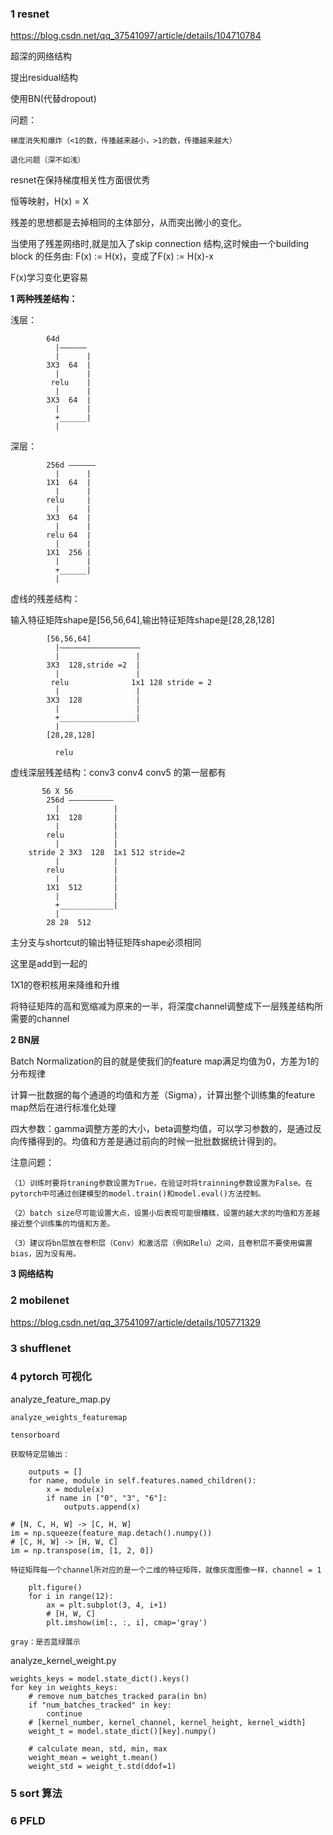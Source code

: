 ### 1 resnet

https://blog.csdn.net/qq_37541097/article/details/104710784

超深的网络结构

提出residual结构

使用BN(代替dropout)

问题：

	梯度消失和爆炸（<1的数，传播越来越小，>1的数，传播越来越大）

	退化问题（深不如浅）
	
resnet在保持梯度相关性方面很优秀

恒等映射，H(x) = X

残差的思想都是去掉相同的主体部分，从而突出微小的变化。

当使用了残差网络时,就是加入了skip connection 结构,这时候由一个building block 的任务由: F(x) := H(x)，变成了F(x) := H(x)-x

F(x)学习变化更容易

	
	
**1 两种残差结构：**

浅层：

			64d
			  |——————
			  |      |
			3X3  64  |
			  |      |
			 relu    |
			  |      |
			3X3  64  |
			  |      |
			  +______|
			  |

深层：	  
	  
			256d ——————
			  |      |
			1X1  64  |
			  |      |
			relu     |
			  |      |
			3X3  64  |
			  |      |
			relu 64  |
			  |      |
			1X1  256 |
			  |      |
			  +______|
			  |
		  
	  
虚线的残差结构：

输入特征矩阵shape是[56,56,64],输出特征矩阵shape是[28,28,128]

			[56,56,64]
			  |——————————————————
			  |                 |
			3X3  128,stride =2  |
			  |                 |
			 relu              1x1 128 stride = 2
			  |                 |
			3X3  128            |
			  |                 |
			  +_________________|
			  |
			[28,28,128] 
			
			  relu
	

虚线深层残差结构：conv3 conv4 conv5 的第一层都有

		   56 X 56
			256d —————————— 
			  |            |
			1X1  128       |
			  |            |
			relu           |
			  |            |
		stride 2 3X3  128  1x1 512 stride=2   
			  |            |
			relu           |
			  |            |
			1X1  512       |
			  |            |
			  +____________| 
			  |
			28 28  512

主分支与shortcut的输出特征矩阵shape必须相同

这里是add到一起的

1X1的卷积核用来降维和升维

将特征矩阵的高和宽缩减为原来的一半，将深度channel调整成下一层残差结构所需要的channel

**2 BN层**

Batch Normalization的目的就是使我们的feature map满足均值为0，方差为1的分布规律

计算一批数据的每个通道的均值和方差（Sigma），计算出整个训练集的feature map然后在进行标准化处理

四大参数：gamma调整方差的大小，beta调整均值，可以学习参数的，是通过反向传播得到的。均值和方差是通过前向的时候一批批数据统计得到的。

注意问题：
	
	（1）训练时要将traning参数设置为True，在验证时将trainning参数设置为False。在pytorch中可通过创建模型的model.train()和model.eval()方法控制。

	（2）batch size尽可能设置大点，设置小后表现可能很糟糕，设置的越大求的均值和方差越接近整个训练集的均值和方差。

	（3）建议将bn层放在卷积层（Conv）和激活层（例如Relu）之间，且卷积层不要使用偏置bias，因为没有用。 
	

**3 网络结构**




	
###  2 mobilenet 

https://blog.csdn.net/qq_37541097/article/details/105771329







### 3 shufflenet

	





### 4  pytorch 可视化

analyze_feature_map.py

	analyze_weights_featuremap

	tensorboard
	
	获取特定层输出：
	
		outputs = []
		for name, module in self.features.named_children():
			x = module(x)
			if name in ["0", "3", "6"]:
				outputs.append(x)
	
	# [N, C, H, W] -> [C, H, W]
    im = np.squeeze(feature_map.detach().numpy())
    # [C, H, W] -> [H, W, C]
    im = np.transpose(im, [1, 2, 0])
	
	特征矩阵每一个channel所对应的是一个二维的特征矩阵，就像灰度图像一样，channel = 1
	
		plt.figure()
		for i in range(12):
			ax = plt.subplot(3, 4, i+1)
			# [H, W, C]
			plt.imshow(im[:, :, i], cmap='gray')
	
	gray：是否蓝绿展示
	
analyze_kernel_weight.py
	
	weights_keys = model.state_dict().keys()
	for key in weights_keys:
		# remove num_batches_tracked para(in bn)
		if "num_batches_tracked" in key:
			continue
		# [kernel_number, kernel_channel, kernel_height, kernel_width]
		weight_t = model.state_dict()[key].numpy()

		# calculate mean, std, min, max
		weight_mean = weight_t.mean()
		weight_std = weight_t.std(ddof=1)
		

### 5 sort 算法




### 6  PFLD
